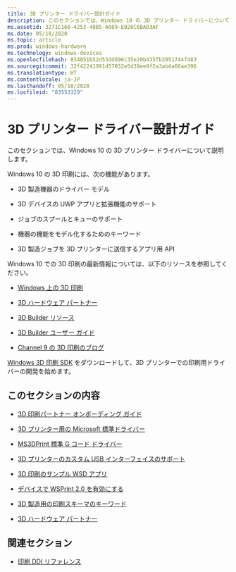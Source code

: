 ```yaml
---
title: 3D プリンター ドライバー設計ガイド
description: このセクションでは、Windows 10 の 3D プリンター ドライバーについて説明します。
ms.assetid: 3271C160-4253-48B5-A089-E026C6BAD3AF
ms.date: 05/18/2020
ms.topic: article
ms.prod: windows-hardware
ms.technology: windows-devices
ms.openlocfilehash: 834051b52d53dd696c35e20b435fb3951744f483
ms.sourcegitcommit: 32f42241991d57032e5d39ee9f2a3ab4a66ae396
ms.translationtype: HT
ms.contentlocale: ja-JP
ms.lasthandoff: 05/18/2020
ms.locfileid: "83553329"
---
```

# <a name="3d-printer-driver-design-guide"></a>3D プリンター ドライバー設計ガイド

このセクションでは、Windows 10 の 3D プリンター ドライバーについて説明します。

Windows 10 の 3D 印刷には、次の機能があります。

- 3D 製造機器のドライバー モデル

- 3D デバイスの UWP アプリと拡張機能のサポート

- ジョブのスプールとキューのサポート

- 機器の機能をモデル化するためのキーワード

- 3D 製造ジョブを 3D プリンターに送信するアプリ用 API

Windows 10 での 3D 印刷の最新情報については、以下のリソースを参照してください。

- [Windows 上の 3D 印刷](https://www.microsoft.com/3d-print/windows-3d-printing)

- [3D ハードウェア パートナー](https://www.microsoft.com/3d-print/printing-partners)

- [3D Builder リソース](https://www.microsoft.com/3d-print/3d-builder-resources)

- [3D Builder ユーザー ガイド](https://www.microsoft.com/3d-print/3d-builder-users-guide)

- [Channel 9 の 3D 印刷のブログ](https://channel9.msdn.com/Blogs/3D-Printing)

[Windows 3D 印刷 SDK](https://go.microsoft.com/fwlink/p/?LinkId=394375) をダウンロードして、3D プリンターでの印刷用ドライバーの開発を始めます。

## <a name="in-this-section"></a>このセクションの内容

- [3D 印刷パートナー オンボーディング ガイド](3d-partner-onboarding-guide.md)

- [3D プリンター用の Microsoft 標準ドライバー](microsoft-standard-driver-for-3d-printers-.md)

- [MS3DPrint 標準 G コード ドライバー](ms3dprint-standard-g-code-driver.md)

- [3D プリンターのカスタム USB インターフェイスのサポート](3d-printer-custom-usb-interface.md)

- [3D 印刷のサンプル WSD アプリ](3d-printing-sample-wsd-app.md)

- [デバイスで WSPrint 2.0 を有効にする](enabling-wsprint-on-a-device.md)

- [3D 製造用の印刷スキーマのキーワード](print-schema-keywords-for-3d-manufacturing.md)

- [3D ハードウェア パートナー](3d-printing-partners.md)

## <a name="related-sections"></a>関連セクション

- [印刷 DDI リファレンス](https://docs.microsoft.com/windows-hardware/drivers/ddi/_print)
